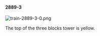 #### 2889-3
![train-2889-3-0.png](https://github.com/lil-lab/nlvr/raw/master/nlvr/train/images/28/train-2889-3-0.png "train-2889-3-0.png")

The top of the three blocks tower is yellow.